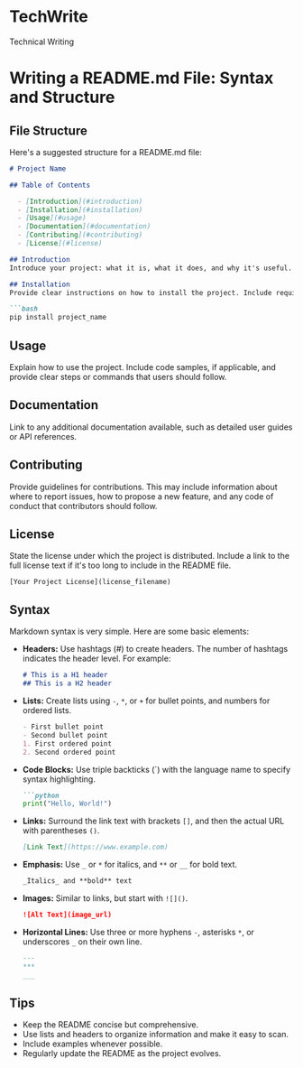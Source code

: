 # TechWrite
Technical Writing

# Writing a README.md File: Syntax and Structure


## File Structure
Here's a suggested structure for a README.md file:

```markdown
# Project Name

## Table of Contents

  - [Introduction](#introduction)
  - [Installation](#installation)
  - [Usage](#usage)
  - [Documentation](#documentation)
  - [Contributing](#contributing)
  - [License](#license)

## Introduction
Introduce your project: what it is, what it does, and why it's useful. Briefly explain the problem it solves and its main features.

## Installation
Provide clear instructions on how to install the project. Include requirements and any dependencies that the user may need to install beforehand.

```bash
pip install project_name
```

## Usage
Explain how to use the project. Include code samples, if applicable, and provide clear steps or commands that users should follow.

## Documentation
Link to any additional documentation available, such as detailed user guides or API references.

## Contributing
Provide guidelines for contributions. This may include information about where to report issues, how to propose a new feature, and any code of conduct that contributors should follow.

## License
State the license under which the project is distributed. Include a link to the full license text if it's too long to include in the README file.

```
[Your Project License](license_filename)
```

## Syntax

Markdown syntax is very simple. Here are some basic elements:

- **Headers:** Use hashtags (#) to create headers. The number of hashtags indicates the header level. For example:
  ```markdown
  # This is a H1 header
  ## This is a H2 header
  ```

- **Lists:** Create lists using `-`, `*`, or `+` for bullet points, and numbers for ordered lists.
  ```markdown
  - First bullet point
  - Second bullet point
  1. First ordered point
  2. Second ordered point
  ```

- **Code Blocks:** Use triple backticks (`) with the language name to specify syntax highlighting.
  ```markdown
  ```python
  print("Hello, World!")
  ```

- **Links:** Surround the link text with brackets `[]`, and then the actual URL with parentheses `()`.
  ```markdown
  [Link Text](https://www.example.com)
  ```

- **Emphasis:** Use `_` or `*` for italics, and `**` or `__` for bold text.
  ```markdown
  _Italics_ and **bold** text
  ```

- **Images:** Similar to links, but start with `![]()`.
  ```markdown
  ![Alt Text](image_url)
  ```

- **Horizontal Lines:** Use three or more hyphens `-`, asterisks `*`, or underscores `_` on their own line.
  ```markdown
  ---
  ***
  ___
  ```

## Tips
- Keep the README concise but comprehensive.
- Use lists and headers to organize information and make it easy to scan.
- Include examples whenever possible.
- Regularly update the README as the project evolves.


```
